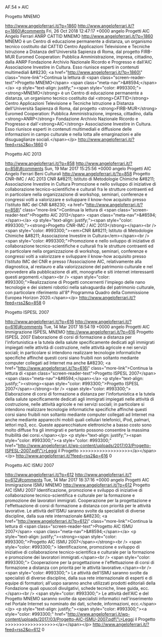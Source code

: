 AF.54 » AIC

Progetto MNEMO

http://www.angeloferrari.it/?p=1860 http://www.angeloferrari.it/?p=1860\#comments Fri, 26 Oct 2018 12:47:17 +0000 angelo Progetti AIC Angelo Ferrari ANRP CATTID MNEMO http://www.angeloferrari.it/?p=1860 MNEMO è un Centro di educazione permanente a distanza, un organismo tecnico costituito dal CATTID Centro Applicazioni Televisione e Tecniche Istruzione a Distanza dell'Università Sapienza di Roma, dal progetto FIRB-MUR Euromed Cooperation: Pubblica Amministrazione,  impresa,  cittadino, dalla ANRP  Fondazione  Archivio  Nazionale Ricordo e Progresso e dall'AIC Associazione Investire in Cultura. Esso  riunisce esperti in contenuti multimediali &\#8230; \<a href=\"http://www.angeloferrari.it/?p=1860\" class=\"more-link\"\>Continua la lettura di \<span class=\"screen-reader-text\"\>Progetto MNEMO\</span\> \<span class=\"meta-nav\"\>&\#8594;\</span\>\</a\> \<p style=\"text-align: justify;\"\>\<span style=\"color: \#993300;\"\>\<strong\>MNEMO\</strong\> è un Centro di educazione permanente a distanza, un organismo tecnico costituito dal \<strong\>CATTID\</strong\> Centro Applicazioni Televisione e Tecniche Istruzione a Distanza dell'Università Sapienza di Roma, dal progetto \<strong\>FIRB-MUR\</strong\> Euromed Cooperation: Pubblica Amministrazione,  impresa,  cittadino, dalla \<strong\>ANRP\</strong\>  Fondazione  Archivio  Nazionale Ricordo e Progresso e dall'\<strong\>AIC\</strong\> Associazione Investire in Cultura. Esso  riunisce esperti in contenuti multimediali e diffusione delle informazioni in campo culturale e nella lotta alle emarginazioni e alle disuguaglianze sociali.\</span\>\</p\> http://www.angeloferrari.it/?feed=rss2&p=1860 0

Progetto AIC 2013

http://www.angeloferrari.it/?p=858 http://www.angeloferrari.it/?p=858\#comments Sun, 19 Mar 2017 15:25:56 +0000 angelo Progetti AIC Angelo Ferrari Beni Culturali http://www.angeloferrari.it/?p=858 Progetto CNR-IMC / AIC 2013 CNR &\#8211; Istituto di Metodologie Chimiche &\#8211; Associazione Investire in Cultura Promozione e nello sviluppo di iniziative di collaborazione tecnico-scientifiche e culturali fra le strutture contraenti ed in particolare nella organizzazione di workshop, seminari, conferenze e congressi volti a valorizzare e sviluppare il know-how acquisito presso l'Istituto IMC del CNR &\#8230; \<a href=\"http://www.angeloferrari.it/?p=858\" class=\"more-link\"\>Continua la lettura di \<span class=\"screen-reader-text\"\>Progetto AIC 2013\</span\> \<span class=\"meta-nav\"\>&\#8594;\</span\>\</a\> \<p style=\"text-align: justify;\"\>\<span style=\"color: \#993300;\"\>\<strong\>Progetto CNR-IMC / AIC 2013\</strong\>\</span\>\<br /\> \<span style=\"color: \#993300;\"\>\<em\>CNR &\#8211; Istituto di Metodologie Chimiche &\#8211; Associazione Investire in Cultura\</em\>\</span\>\<br /\> \<span style=\"color: \#993300;\"\>Promozione e nello sviluppo di iniziative di collaborazione tecnico-scientifiche e culturali fra le strutture contraenti ed in particolare nella organizzazione di workshop, seminari, conferenze e congressi volti a valorizzare e sviluppare il know-how acquisito presso l'Istituto IMC del CNR e presso l'Associazione AIC, relativamente alla diagnostica, al restauro e alla valorizzazione del patrimonio culturale e nel provvedere alla pubblicazione di atti, monografie e siti internet interessanti questi argomenti.\</span\>\<br /\> \<span style=\"color: \#993300;\"\>Realizzazione di Progetti concernenti l'impiego delle nano tecnologie e dei sistemi robotici nella salvaguardia del patrimonio culturale, con particolare riferimento all'8° Programma Quadro della Commissione Europea Horizon 2020.\</span\>\</p\> http://www.angeloferrari.it/?feed=rss2&p=858 0

Progetto ISPESL 2007

http://www.angeloferrari.it/?p=616 http://www.angeloferrari.it/?p=616\#comments Tue, 14 Mar 2017 18:54:19 +0000 angelo Progetti AIC Immigrazione ISPESL MNEMO http://www.angeloferrari.it/?p=616 Progetto ISPESL 2007 Elaborazione di corsi di formazione a distanza per l'infortunistica e la tutela della salute specificamente dedicati agli immigrati impiegati nelle attività di costruzione, nelle attività agricole e nei servizi sociali; in particolare si intendono realizzare tecnologie informatiche specifiche affinché questi corsi siano fruibili non soltanto mediante computer collegati ad Internet ma anche &\#8230; \<a href=\"http://www.angeloferrari.it/?p=616\" class=\"more-link\"\>Continua la lettura di \<span class=\"screen-reader-text\"\>Progetto ISPESL 2007\</span\> \<span class=\"meta-nav\"\>&\#8594;\</span\>\</a\> \<p style=\"text-align: justify;\"\>\<strong\>\<span style=\"color: \#993300;\"\>Progetto ISPESL 2007\</span\>\</strong\>\<br /\> \<span style=\"color: \#993300;\"\> Elaborazione di corsi di formazione a distanza per l'infortunistica e la tutela della salute specificamente dedicati agli immigrati impiegati nelle attività di costruzione, nelle attività agricole e nei servizi sociali; in particolare si intendono realizzare tecnologie informatiche specifiche affinché questi corsi siano fruibili non soltanto mediante computer collegati ad Internet ma anche mediante apparecchi mobili quali cellulari telefonici, iPod, palmari, lettori mp3, ecc. Queste apparecchiature elettroniche a basso costo sono molto diffuse fra gli immigrati e pertanto possono consentire la massima fruibilità dei corsi.\</span\>\</p\> \<p style=\"text-align: justify;\"\>\<span style=\"color: \#993300;\"\>\<a style=\"color: \#993300;\" href=\"http://www.angeloferrari.it/wp-content/uploads/2017/03/Progetto-ISPESL-2007.pdf\"\>Leggi il Progetto &gt;&gt;&gt;&gt;&gt;&gt;&gt;&gt;&gt;&gt;&gt;&gt;&gt;&gt;&gt;&gt;&gt;&gt;\</a\>\</span\>\</p\> http://www.angeloferrari.it/?feed=rss2&p=616 0

Progetto AIC ISMU 2007

http://www.angeloferrari.it/?p=612 http://www.angeloferrari.it/?p=612\#comments Tue, 14 Mar 2017 18:37:16 +0000 angelo Progetti AIC Immigrazione ISMU MNEMO http://www.angeloferrari.it/?p=612 Progetto AIC ISMU 2007 Identificazione, promozione e sviluppo di iniziative di collaborazione tecnico-scientifica e culturale per la formazione e promozione dei lavoratori immigrati. Cooperazione per la progettazione e l'effettuazione di corsi di formazione a distanza con priorità per le attività lavorative. Le attività dell'ISMU saranno svolte da specialisti di diverse discipline, dalla sua rete internazionale &\#8230; \<a href=\"http://www.angeloferrari.it/?p=612\" class=\"more-link\"\>Continua la lettura di \<span class=\"screen-reader-text\"\>Progetto AIC ISMU 2007\</span\> \<span class=\"meta-nav\"\>&\#8594;\</span\>\</a\> \<p style=\"text-align: justify;\"\>\<strong\>\<span style=\"color: \#993300;\"\>Progetto AIC ISMU 2007\</span\>\</strong\>\<br /\> \<span style=\"color: \#993300;\"\> Identificazione, promozione e sviluppo di iniziative di collaborazione tecnico-scientifica e culturale per la formazione e promozione dei lavoratori immigrati.\</span\>\<br /\> \<span style=\"color: \#993300;\"\> Cooperazione per la progettazione e l'effettuazione di corsi di formazione a distanza con priorità per le attività lavorative.\</span\>\<br /\> \<span style=\"color: \#993300;\"\> Le attività dell'ISMU saranno svolte da specialisti di diverse discipline, dalla sua rete internazionale di esperti e di equipe di formatori; all'uopo saranno anche utilizzati prodotti editoriali della Fondazione quali opuscoli divulgativi, schede tecniche, linee guida, ecc.\</span\>\<br /\> \<span style=\"color: \#993300;\"\> Le attività dell'AIC e del Progetto MNEMO saranno svolte da specialisti informatici nell'inserimento nel Portale Internet su nominato dei dati, schede, informazioni, ecc.\</span\>\</p\> \<p style=\"text-align: justify;\"\>\<span style=\"color: \#993300;\"\>\<a style=\"color: \#993300;\" href=\"http://www.angeloferrari.it/wp-content/uploads/2017/03/Progetto-AIC-ISMU-2007.pdf\"\>Leggi il Progetto &gt;&gt;&gt;&gt;&gt;&gt;&gt;&gt;&gt;&gt;&gt;&gt;&gt;&gt;&gt;&gt;&gt;&gt;\</a\>\</span\>\</p\> http://www.angeloferrari.it/?feed=rss2&p=612 0


